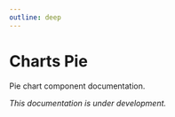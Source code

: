 ```yaml
---
outline: deep
---
```


# Charts Pie

Pie chart component documentation.

*This documentation is under development.*